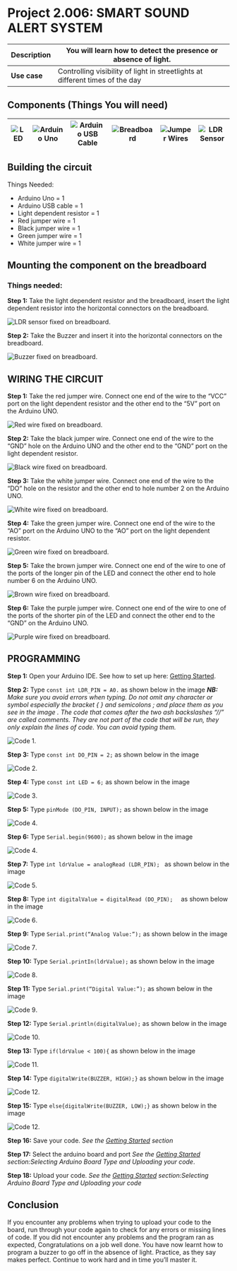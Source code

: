 # Project 2.006: SMART SOUND ALERT SYSTEM 

| **Description** | You will learn how to detect the presence or absence of light. |
|------------------|----------------------------------------------------------------|
| **Use case**     | Controlling visibility of light in streetlights at different times of the day  |

## Components (Things You will need)

| ![LED](../../assets/components/buzzer_ima.webp) | ![Arduino Uno](../../assets/components/arduino.png) | ![Arduino USB Cable](../../assets/components/USB_Cable.png) | ![Breadboard](../../assets/components/breadboard.png) |![Jumper Wires](../../assets/components/jump_wire.png)| ![LDR Sensor](../../assets/components/ldr.png)|
|-------------------------|-------------------------|-------------------------|-------------------------|-------------------------|-------------------------|

## Building the circuit

Things Needed:

-	Arduino Uno = 1
-	Arduino USB cable = 1
-	Light dependent resistor   = 1
-	Red jumper wire = 1
-	Black jumper wire = 1
-	Green jumper wire = 1
-	White jumper wire = 1

## Mounting the component on the breadboard

### Things needed:

**Step 1:** Take the light dependent resistor and the breadboard, insert the light dependent resistor into the horizontal connectors on the   breadboard.

![LDR sensor fixed on breadboard](../../assets/2.0/3.2.LDR+Buzzer/circuit_1.jpg).

**Step 2:** Take the Buzzer and insert it into the horizontal connectors on the breadboard.

![Buzzer fixed on breadboard](../../assets/2.0/3.2.LDR+Buzzer/circuit_2.jpg).

## WIRING THE CIRCUIT

**Step 1:** Take the red jumper wire. Connect one end of the wire to the “VCC” port on the light dependent resistor and the other end to the “5V” port on the Arduino UNO.

![Red wire fixed on breadboard](../../assets/2.0/3.2.LDR+Buzzer/circuit_3.jpg).

**Step 2:** Take the black jumper wire. Connect one end of the wire to the “GND” hole on the Arduino UNO and the other end to the “GND” port on the light dependent resistor.

![Black wire fixed on breadboard](../../assets/2.0/3.2.LDR+Buzzer/circuit_4.jpg).

**Step 3:** Take the white jumper wire. Connect one end of the wire to the “DO” hole on the resistor and the other end to hole number 2 on the Arduino UNO.

![White wire fixed on breadboard](../../assets/2.0/3.2.LDR+Buzzer/circuit_5.jpg).

**Step 4:** Take the green jumper wire. Connect one end of the wire to the “AO” port on the Arduino UNO to the “AO” port on the light dependent resistor.

![Green wire fixed on breadboard](../../assets/2.0/3.2.LDR+Buzzer/circuit_6.jpg).

**Step 5:** Take the brown jumper wire.  Connect one end of the wire to one of the ports of the longer pin of the LED and connect the other end to hole number 6 on the Arduino UNO.

![Brown wire fixed on breadboard](../../assets/2.0/3.2.LDR+Buzzer/circuit_7.jpg).

**Step 6:** Take the purple jumper wire. Connect one end of the wire to one of the ports of the shorter pin of the LED and connect the other end to the “GND” on the Arduino UNO.

![Purple wire fixed on breadboard](../../assets/2.0/3.2.LDR+Buzzer/circuit_8.jpg).

## PROGRAMMING

**Step 1:** Open your Arduino IDE. See how to set up here: [Getting Started](../../../../README.md#getting-started).

**Step 2:** Type ```const int LDR_PIN = A0.```   as shown below in the image 
_**NB:** Make sure you avoid errors when typing. Do not omit any character or symbol especially the bracket { }  and semicolons ;  and place them as you see in the image . The code that comes after the two ash backslashes “//” are called comments. They are not part of the code that will be run, they only explain the lines of code. You can avoid typing them._

![Code 1](../../assets/2.0/3.2.LDR+Buzzer/code_1.jpg).

**Step 3:** Type ```const int DO_PIN = 2;``` as shown below in the image

![Code 2](../../assets/2.0/3.2.LDR+Buzzer/code_2.jpg).

**Step 4:** Type ```const int LED = 6;``` as shown below in the image

![Code 3](../../assets/2.0/3.2.LDR+Buzzer/code_3.png).

**Step 5:** Type ```pinMode (DO_PIN, INPUT);``` as shown below in the image

![Code 4](../../assets/2.0/3.2.LDR+Buzzer/code_4.png).

**Step 6:** Type ```Serial.begin(9600);``` as shown below in the image

![Code 4](../../assets/2.0/3.2.LDR+Buzzer/code_10.png).

**Step 7:** Type ```int ldrValue = analogRead (LDR_PIN); ``` as shown below in the image

![Code 5](../../assets/2.0/3.2.LDR+Buzzer/code_6.png).

**Step 8:** Type ```int digitalValue = digitalRead (DO_PIN);  ``` as shown below in the image

![Code 6](../../assets/2.0/3.2.LDR+Buzzer/code_7.png).

**Step 9:** Type ```Serial.print(“Analog Value:”);``` as shown below in the image

![Code 7](../../assets/2.0/3.2.LDR+Buzzer/code_8.png).

**Step 10:** Type ```Serial.printIn(ldrValue);``` as shown below in the image

![Code 8](../../assets/2.0/3.2.LDR+Buzzer/code_9.png).

**Step 11:** Type ```Serial.print(“Digital Value:”);``` as shown below in the image

![Code 9](../../assets/2.0/3.2.LDR+Buzzer/code_10.jpg).

**Step 12:** Type ```Serial.println(digitalValue);``` as shown below in the image

![Code 10](../../assets/2.0/3.2.LDR+Buzzer/code_11.jpg).

**Step 13:** Type ```if(ldrValue < 100){``` as shown below in the image

![Code 11](../../assets/2.0/3.2.LDR+Buzzer/code_12.png).

**Step 14:** Type ```digitalWrite(BUZZER, HIGH);}``` as shown below in the image

![Code 12](../../assets/2.0/3.2.LDR+Buzzer/code_13.png).

**Step 15:** Type ```else{digitalWrite(BUZZER, LOW);}``` as shown below in the image

![Code 12](../../assets/2.0/3.2.LDR+Buzzer/code_14.png).

**Step 16:** Save your code. _See the [Getting Started](../../../../README.md#getting-started) section_

**Step 17:** Select the arduino board and port _See the [Getting Started](../../../../README.md#getting-started) section:Selecting Arduino Board Type and Uploading your code_.

**Step 18:** Upload your code. _See the [Getting Started](../../../../README.md#getting-started) section:Selecting Arduino Board Type and Uploading your code_

## Conclusion

If you encounter any problems when trying to upload your code to the board, run through your code again to check for any errors or missing lines of code. If you did not encounter any problems and the program ran as expected, Congratulations on a job well done. You have now learnt how to program a buzzer to go off  in the absence of light. Practice, as they say makes perfect. Continue to work hard and in time you’ll master it.
